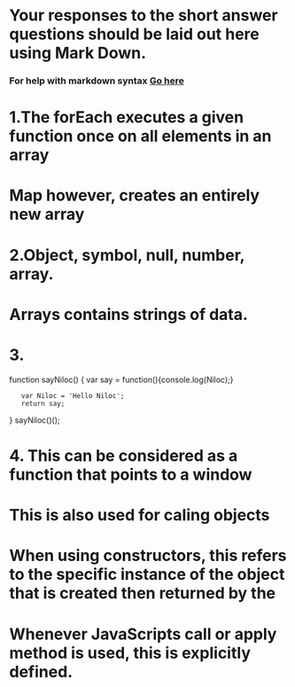 # Your responses to the short answer questions should be laid out here using Mark Down.
### For help with markdown syntax [Go here](https://github.com/adam-p/markdown-here/wiki/Markdown-Cheatsheet)

# 1.The forEach executes a given function once on all elements in an array
#   Map however, creates an entirely new array

# 2.Object, symbol, null, number, array.
#   Arrays contains strings of data.

# 3. 
   function sayNiloc() {
       var say = function(){console.log(Niloc);}

       var Niloc = 'Hello Niloc';
       return say;
   }
   sayNiloc()();

# 4. This can be considered as a function that points to a window
#    This is also used for caling objects
#    When using constructors, this refers to the specific instance of the object that       is created then returned by the 
#    Whenever JavaScripts call or apply method is used, this is explicitly defined.